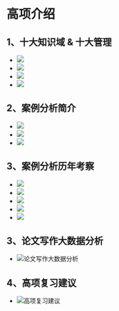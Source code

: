 # 高项介绍

## 1、十大知识域 & 十大管理

- <img src="./resource/01/02.png" />
- <img src="./resource/01/03.png" />
- <img src="./resource/01/04_victory.png" />
- <img src="./resource/01/05_manager_relation.png" />

## 2、案例分析简介

- <img src="./resource/01/06_example_analysis.png" />
- <img src="./resource/01/07_example_analysis.png" />
- <img src="./resource/01/08_example_analysis.png" />

## 3、案例分析历年考察

- <img src="./resource/01/09_exam_area.png" />
- <img src="./resource/01/10_history_analysis.png" />
- <img src="./resource/01/11_history_questions.png" />
- <img src="./resource/01/12_2020_hit_analysis_rate.png" />
- <img src="./resource/01/13_case_analysis_learning_suggestions.png" />

## 3、论文写作大数据分析

- <img alt="论文写作大数据分析" src="./resource/01/14_big_data_analysis_of_paper_writing.png" />

## 4、高项复习建议

- <img alt="高项复习建议" src="./resource/01/15_suggestions_for_high_level_review.png" />

